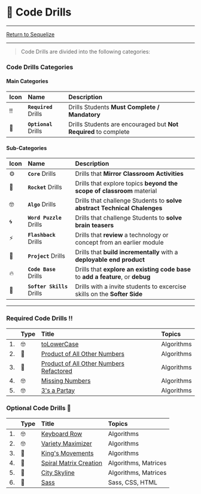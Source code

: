 # :dart: Code Drills

<hr> 

[Return to Sequelize](../../../README.md#sequelize)

<hr>

> Code Drills are divided into the following categories: 

### Code Drills Categories

#### **Main Categories**

| Icon | Name | Description |
|:--|:--|:--|
| :bangbang:  | **`Required`** Drills  | Drills Students **Must Complete / Mandatory** |
| :diamond_shape_with_a_dot_inside:  | **`Optional`** Drills  | Drills Students are encouraged but **Not Required** to complete |

#### **Sub-Categories**

| Icon | Name | Description |
|:--|:--|:--|
| :gear:  | **`Core`** Drills  | Drills that **Mirror Classroom Activities**|
| :rocket:  | **`Rocket`** Drills  | Drills that explore topics **beyond the scope of classroom** material  |
| :nerd_face: | **`Algo`** Drills  | Drills that challenge Students to **solve abstract Technical Chalenges** |
| :cyclone: | **`Word Puzzle`** Drills  | Drills that challenge Students to **solve brain teasers**  |
|  :zap: | **`Flashback`** Drills  | Drills that **review** a technology or concept from an earlier module  |
| :triangular_flag_on_post: | **`Project`** Drills  | Drills that **build incrementally** with a **deployable end product** |
| :fire:  | **`Code Base`** Drills  | Drills that **explore an existing code base** to **add a feature**, or **debug** |
| :radio_button: | **`Softer Skills`** Drills  | Drills with a invite students to excercise skills on the **Softer Side** |

<hr>  

### Required Code Drills :bangbang:
|&nbsp;| Type | Title | Topics |
|:-- | :-- | :--| :--|
| 1. | :nerd_face: | [toLowerCase](./00-required-code-drills/01-algo-toLowerCase) | Algorithms |
| 2. | :rocket: | [Product of All Other Numbers](./00-required-code-drills/02-rock-product-of-others) | Algorithms |
| 3. | :rocket: | [Product of All Other Numbers Refactored](./00-required-code-drills/03-rock-product-of-others-2) | Algorithms |
| 4. | :nerd_face: | [Missing Numbers](./00-required-code-drills/04-algo-missing-numbers) | Algorithms |
| 5. | :nerd_face: | [3's a Partay](./00-required-code-drills/05-algo-repeated-characters) | Algorithms |

### Optional Code Drills :diamond_shape_with_a_dot_inside:
|&nbsp;| Type | Title | Topics |
|:-- | :-- | :--| :--|
| 1. | :nerd_face: | [Keyboard Row](./01-optional-code-drills/01-algo-keyboard-row) | Algorithms |
| 2. | :nerd_face: | [Variety Maximizer](./01-optional-code-drills/02-algo-diverse-distribution) | Algorithms |
| 3. | :rocket: | [King's Movements](./01-optional-code-drills/03-rock-kings-moves) | Algorithms |
| 4. | :rocket: | [Spiral Matrix Creation](./01-optional-code-drills/04-rock-spiral-matrix-creation) | Algorithms, Matrices |
| 5. | :rocket: | [City Skyline](./01-optional-code-drills/05-rock-city-skyline) | Algorithms, Matrices |
| 6. | :rocket: | [Sass](./01-optional-code-drills/06-rock-sass-tutorial) |  Sass, CSS, HTML |
